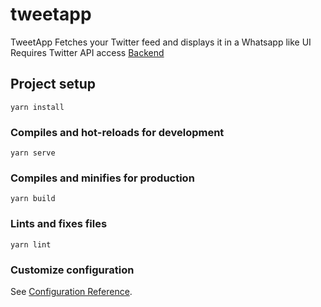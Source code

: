 # tweetapp

TweetApp Fetches your Twitter feed and displays it in a Whatsapp like UI
Requires Twitter API access 
[Backend](https://github.com/LunaticHacker/tweet-app-backend)

## Project setup
```
yarn install
```

### Compiles and hot-reloads for development
```
yarn serve
```

### Compiles and minifies for production
```
yarn build
```

### Lints and fixes files
```
yarn lint
```

### Customize configuration
See [Configuration Reference](https://cli.vuejs.org/config/).
